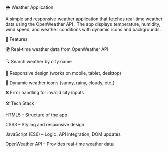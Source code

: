 🌦️ Weather Application

A simple and responsive weather application that fetches real-time weather data using the OpenWeather API
. The app displays temperature, humidity, wind speed, and weather conditions with dynamic icons and backgrounds.

🚀 Features

🌍 Real-time weather data from OpenWeather API

🔍 Search weather by city name

📱 Responsive design (works on mobile, tablet, desktop)

🎨 Dynamic weather icons (sunny, rainy, cloudy, etc.)

❌ Error handling for invalid city inputs

🛠️ Tech Stack

HTML5 – Structure of the app

CSS3 – Styling and responsive design

JavaScript (ES6) – Logic, API integration, DOM updates

OpenWeather API – Provides real-time weather data
